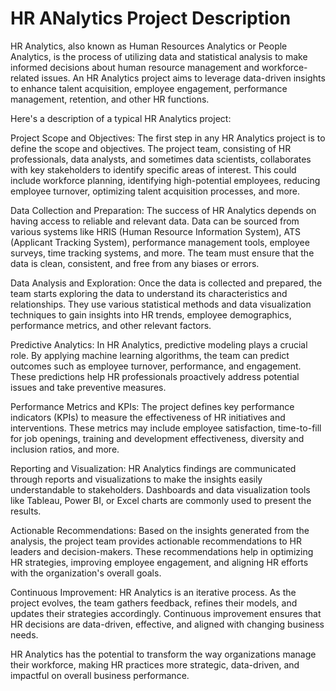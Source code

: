 # HR ANalytics Project Description

HR Analytics, also known as Human Resources Analytics or People Analytics, is the process of utilizing data and statistical analysis to make informed decisions about human resource management and workforce-related issues. An HR Analytics project aims to leverage data-driven insights to enhance talent acquisition, employee engagement, performance management, retention, and other HR functions.

Here's a description of a typical HR Analytics project:

Project Scope and Objectives:
The first step in any HR Analytics project is to define the scope and objectives. The project team, consisting of HR professionals, data analysts, and sometimes data scientists, collaborates with key stakeholders to identify specific areas of interest. This could include workforce planning, identifying high-potential employees, reducing employee turnover, optimizing talent acquisition processes, and more.

Data Collection and Preparation:
The success of HR Analytics depends on having access to reliable and relevant data. Data can be sourced from various systems like HRIS (Human Resource Information System), ATS (Applicant Tracking System), performance management tools, employee surveys, time tracking systems, and more. The team must ensure that the data is clean, consistent, and free from any biases or errors.

Data Analysis and Exploration:
Once the data is collected and prepared, the team starts exploring the data to understand its characteristics and relationships. They use various statistical methods and data visualization techniques to gain insights into HR trends, employee demographics, performance metrics, and other relevant factors.

Predictive Analytics:
In HR Analytics, predictive modeling plays a crucial role. By applying machine learning algorithms, the team can predict outcomes such as employee turnover, performance, and engagement. These predictions help HR professionals proactively address potential issues and take preventive measures.

Performance Metrics and KPIs:
The project defines key performance indicators (KPIs) to measure the effectiveness of HR initiatives and interventions. These metrics may include employee satisfaction, time-to-fill for job openings, training and development effectiveness, diversity and inclusion ratios, and more.

Reporting and Visualization:
HR Analytics findings are communicated through reports and visualizations to make the insights easily understandable to stakeholders. Dashboards and data visualization tools like Tableau, Power BI, or Excel charts are commonly used to present the results.

Actionable Recommendations:
Based on the insights generated from the analysis, the project team provides actionable recommendations to HR leaders and decision-makers. These recommendations help in optimizing HR strategies, improving employee engagement, and aligning HR efforts with the organization's overall goals.

Continuous Improvement:
HR Analytics is an iterative process. As the project evolves, the team gathers feedback, refines their models, and updates their strategies accordingly. Continuous improvement ensures that HR decisions are data-driven, effective, and aligned with changing business needs.

HR Analytics has the potential to transform the way organizations manage their workforce, making HR practices more strategic, data-driven, and impactful on overall business performance.
